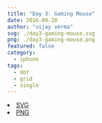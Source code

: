 ```yaml
---
title: "Day 3: Gaming Mouse"
date: 2016-09-28
author: "vijay verma"
svg: ./day3-gaming-mouse.svg
png: ./day3-gaming-mouse.png
featured: false
category:
  - iphone
tags:
  - dot
  - grid
  - single
---
```

<li><a href="./day3-gaming-mouse.svg" download className="btn-svg">SVG</a></li>
<li><a href="/day3-gaming-mouse.png" download className="btn-png">PNG</a></li>
